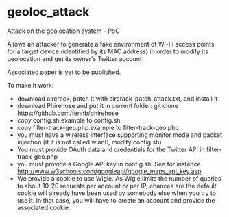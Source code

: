 geoloc_attack
=============

Attack on the geolocation system - PoC

Allows an attacker to generate a fake environment of Wi-Fi access
points for a target device (identified by its MAC address) in order to
modify its geolocation and get its owner's Twitter account.

Associated paper is yet to be published.

To make it work:
- download aircrack, patch it with aircrack_patch_attack.txt, and install it
- download Phirehose and put it in current folder: git clone https://github.com/fennb/phirehose
- copy config.sh.example to config.sh
- copy filter-track-geo.php.example to filter-track-geo.php
- you must have a wireless interface supporting monitor mode and packet
  injection (if it is not called wlan0, modify config.sh)
- You must provide OAuth data and credentials for the Twitter API in
  filter-track-geo.php
- you must provide a Google API key in config.sh. See for instance http://www.w3schools.com/googleapi/google_maps_api_key.asp
- We provide a cookie to use Wigle. As Wigle limits the number of queries to
  about 10-20 requests per account *or* per IP, chances are the default cookie
  will already have been used by somebody else when you try to use it. In that
  case, you will have to create an account and provide the associated cookie.
